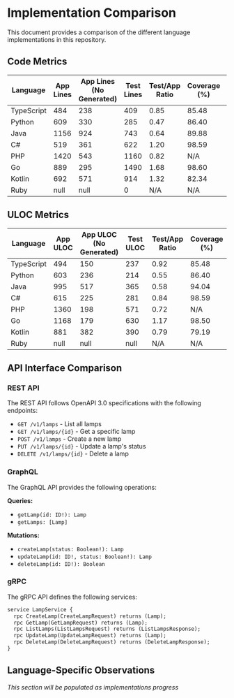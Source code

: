 # Implementation Comparison

This document provides a comparison of the different language implementations in this repository.

## Code Metrics

| Language   | App Lines | App Lines (No Generated) | Test Lines | Test/App Ratio | Coverage (%) | SLOC | ULOC | DRYness |
|------------|-----------|--------------------------|------------|---------------|---------------|------|------|---------|
| TypeScript | 484 | 238 | 409 | 0.85 | 85.48 | 1193 | 539 | 0.45 |
| Python | 609 | 330 | 285 | 0.47 | 86.40 | 1612 | 695 | 0.43 |
| Java | 1156 | 924 | 743 | 0.64 | 89.88 | 2737 | 1048 | 0.38 |
| C# | 519 | 361 | 622 | 1.20 | 98.59 | 1967 | 798 | 0.41 |
| PHP | 1420 | 543 | 1160 | 0.82 | N/A | 4376 | 1665 | 0.38 |
| Go | 889 | 295 | 1490 | 1.68 | 98.60 | 3220 | 1337 | 0.42 |
| Kotlin | 692 | 571 | 914 | 1.32 | 82.34 | 2253 | 1030 | 0.46 |
| Ruby | null | null | 0 | N/A | N/A | null | null | N/A |
## ULOC Metrics

| Language   | App ULOC | App ULOC (No Generated) | Test ULOC | Test/App Ratio | Coverage (%) |
|------------|----------|-------------------------|-----------|---------------|--------------|
| TypeScript | 494 | 150 | 237 | 0.92 | 85.48 |
| Python | 603 | 236 | 214 | 0.55 | 86.40 |
| Java | 995 | 517 | 365 | 0.58 | 94.04 |
| C# | 615 | 225 | 281 | 0.84 | 98.59 |
| PHP | 1360 | 198 | 571 | 0.72 | N/A |
| Go | 1168 | 179 | 630 | 1.17 | 98.50 |
| Kotlin | 881 | 382 | 390 | 0.79 | 79.19 |
| Ruby | null | null | null | N/A | N/A |

## API Interface Comparison

### REST API

The REST API follows OpenAPI 3.0 specifications with the following endpoints:

- `GET /v1/lamps` - List all lamps
- `GET /v1/lamps/{id}` - Get a specific lamp
- `POST /v1/lamps` - Create a new lamp
- `PUT /v1/lamps/{id}` - Update a lamp's status
- `DELETE /v1/lamps/{id}` - Delete a lamp

### GraphQL

The GraphQL API provides the following operations:

**Queries:**

- `getLamp(id: ID!): Lamp`
- `getLamps: [Lamp]`

**Mutations:**

- `createLamp(status: Boolean!): Lamp`
- `updateLamp(id: ID!, status: Boolean!): Lamp`
- `deleteLamp(id: ID!): Boolean`

### gRPC

The gRPC API defines the following services:

```protobuf
service LampService {
  rpc CreateLamp(CreateLampRequest) returns (Lamp);
  rpc GetLamp(GetLampRequest) returns (Lamp);
  rpc ListLamps(ListLampsRequest) returns (ListLampsResponse);
  rpc UpdateLamp(UpdateLampRequest) returns (Lamp);
  rpc DeleteLamp(DeleteLampRequest) returns (DeleteLampResponse);
}
```

## Language-Specific Observations

_This section will be populated as implementations progress_
